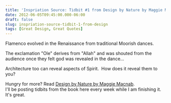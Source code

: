 ```yaml
---
title: 'Inspriation Source: Tidbit #1 from Design by Nature by Maggie Macnab'
date: 2012-06-05T09:45:00.000-06:00
draft: false
slug: inspriation-source-tidbit-1-from-design
tags: [Great Design, Great Quotes]
---
```


Flamenco evolved in the Renaissance from traditional Moorish dances.  

The exclamation "Ole" derives from "Allah" and was shouted from the audience once they felt god was revealed in the dance...  
  
Architecture too can reveal aspects of Spirit.  How does it reveal them to you?  
  
Hungry for more? Read [Design by Nature by Maggie Macnab](http://www.amazon.com/Design-Nature-Universal-Principles-Voices/dp/0321747763).  
I'll be posting tidbits from the book here every week while I am finishing it. It's great.